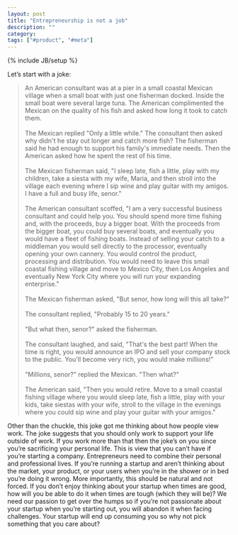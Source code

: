 ```yaml
---
layout: post
title: "Entrepreneurship is not a job"
description: ""
category:
tags: ["#product", "#meta"]
---
```

{% include JB/setup %}
<p>
Let’s start with a joke:
</p>

<blockquote>
    An American consultant was at a pier in a small coastal Mexican village when a small boat with just one fisherman docked. Inside the small boat were several large tuna. The American complimented the Mexican on the quality of his fish and asked how long it took to catch them.<br/><br/>
    The Mexican replied "Only a little while." The consultant then asked why didn't he stay out longer and catch more fish? The fisherman said he had enough to support his family's immediate needs. Then the American asked how he spent the rest of his time.<br/><br/>
    The Mexican fisherman said, "I sleep late, fish a little, play with my children, take a siesta with my wife, Maria, and then stroll into the village each evening where I sip wine and play guitar with my amigos. I have a full and busy life, senor."<br/><br/>
    The American consultant scoffed, "I am a very successful business consultant and could help you. You should spend more time fishing and, with the proceeds, buy a bigger boat. With the proceeds from the bigger boat, you could buy several boats, and eventually you would have a fleet of fishing boats. Instead of selling your catch to a middleman you would sell directly to the processor, eventually opening your own cannery. You would control the product, processing and distribution. You would need to leave this small coastal fishing village and move to Mexico City, then Los Angeles and eventually New York City where you will run your expanding enterprise."<br/><br/>
    The Mexican fisherman asked, "But senor, how long will this all take?"<br/><br/>
    The consultant replied, "Probably 15 to 20 years."<br/><br/>
    "But what then, senor?" asked the fisherman.<br/><br/>
    The consultant laughed, and said, "That's the best part! When the time is right, you would announce an IPO and sell your company stock to the public. You'll become very rich, you would make millions!"<br/><br/>
    "Millions, senor?" replied the Mexican. "Then what?"<br/><br/>
    The American said, "Then you would retire. Move to a small coastal fishing village where you would sleep late, fish a little, play with your kids, take siestas with your wife, stroll to the village in the evenings where you could sip wine and play your guitar with your amigos."
</blockquote>
<p>Other than the chuckle, this joke got me thinking about how people view work. The joke suggests that you should only work to support your life outside of work. If you work more than that then the joke’s on you since you’re sacrificing your personal life. This is view that you can’t have if you’re starting a company. Entrepreneurs need to combine their personal and professional lives. If you’re running a startup and aren’t thinking about the market, your product, or your users when you’re in the shower or in bed you’re doing it wrong. More importantly, this should be natural and not forced. If you don’t enjoy thinking about your startup when times are good, how will you be able to do it when times are tough (which they will be)? We need our passion to get over the humps so if you’re not passionate about your startup when you’re starting out, you will abandon it when facing challenges. Your startup will end up consuming you so why not pick something that you care about?</p>

<!--
Job

Two types
- Separate personal from professional
- Combine the two

Entrepreneurs strive to combine the two.

Thinking about the market, problems, marketing, bugs, etc.

I want to combine the two. I don’t want them to be separate. I enjoy thinking about markets, products, and everything in between.
-->